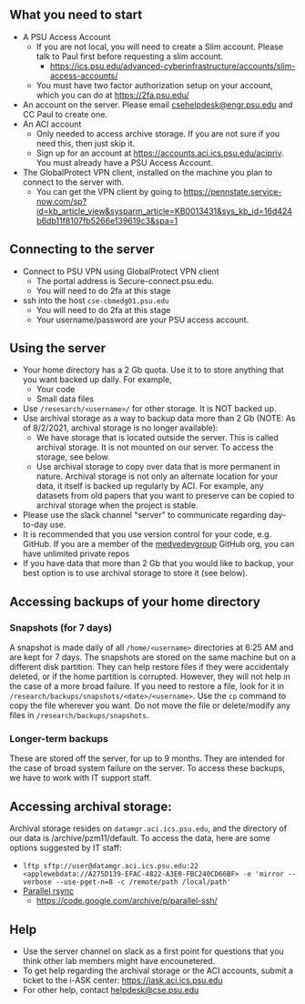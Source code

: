 ## What you need to start
* A PSU Access Account 
  * If you are not local, you will need to create a Slim account. Please talk to Paul first before requesting a slim account.
    * https://ics.psu.edu/advanced-cyberinfrastructure/accounts/slim-access-accounts/
  * You must have two factor authorization setup on your account, which you can do at https://2fa.psu.edu/
* An account on the server. Please email csehelpdesk@engr.psu.edu and CC Paul to create one.
* An ACI account 
  * Only needed to access archive storage. If you are not sure if you need this, then just skip it.
  * Sign up for an account at https://accounts.aci.ics.psu.edu/acipriv. You must already have a PSU Access Account.
* The GlobalProtect VPN client, installed on the machine you plan to connect to the server with.
  * You can get the VPN client by going to https://pennstate.service-now.com/sp?id=kb_article_view&sysparm_article=KB0013431&sys_kb_id=16d424b6db11f8107fb5266e139619c3&spa=1


## Connecting to the server

* Connect to PSU VPN using GlobalProtect VPN client
  * The portal address is Secure-connect.psu.edu.
  * You will need to do 2fa at this stage
* ssh into the host `cse-cbmedg01.psu.edu`
  * You will need to do 2fa at this stage
  * Your username/password are your PSU access account.

## Using the server
* Your home directory has a 2 Gb quota. Use it to to store anything that you want backed up daily. For example,
  * Your code
  * Small data files
* Use `/resesarch/<username>/` for other storage. It is NOT backed up.
* Use archival storage as a way to backup data more than 2 Gb (NOTE: As of 8/2/2021, archival storage is no longer available):
  * We have storage that is located outside the server. This is called archival storage. It is not mounted on our  server. To access the storage, see below.
  * Use archival storage to copy over data that is more permanent in nature. Archival storage is not only an alternate location for your data, it itself is backed up regularly by ACI. For example, any datasets from old papers that you want to preserve can be copied to archival storage when the project is stable. 
* Please use the slack channel "server" to communicate regarding day-to-day use.
* It is recommended that you use version control for your code, e.g. GitHub. If you are a member of the [medvedevgroup](https://github.com/medvedevgroup/) GitHub org, you can have unlimited private repos
* If you have data that more than 2 Gb that you would like to backup, your best option is to use archival storage to store it (see below).


## Accessing backups of your home directory

### Snapshots (for 7 days)
A snapshot is made daily of all `/home/<username>` directories at 6:25 AM and are kept for 7 days. 
The snapshots are stored on the same machine but on a different disk partition. 
They can help restore files if they were accidentaly deleted, or if the home partition is corrupted. 
However, they will not help in the case of a more broad failure. If you need to restore a file, look for it in `/research/backups/snapshots/<date>/<username>`. Use the `cp` command to copy the file wherever you want. Do not move the file or delete/modify any files in `/research/backups/snapshots`.

### Longer-term backups
These are stored off the server, for up to 9 months. They are intended for the case of broad system failure on the server. To access these backups, we have to work with IT support staff.


## Accessing archival storage: 
Archival storage resides on `datamgr.aci.ics.psu.edu`, and the directory of our data is /archive/pzm11/default. To access the data, here are some options suggested by IT staff: 
* `lftp sftp://user@datamgr.aci.ics.psu.edu:22 <applewebdata://A275D139-EFAC-4822-A3E0-FBC240CD66BF> -e 'mirror --verbose --use-pget-n=8 -c /remote/path /local/path'`
* [Parallel rsync](https://www.mankier.com/1/prsync)
  * https://code.google.com/archive/p/parallel-ssh/ 

## Help
* Use the server channel on slack as a first point for questions that you think other lab members might have encounetered.
* To get help regarding the archival storage or the ACI accounts, submit a ticket to the i-ASK center: https://iask.aci.ics.psu.edu
* For other help, contact helpdesk@cse.psu.edu

